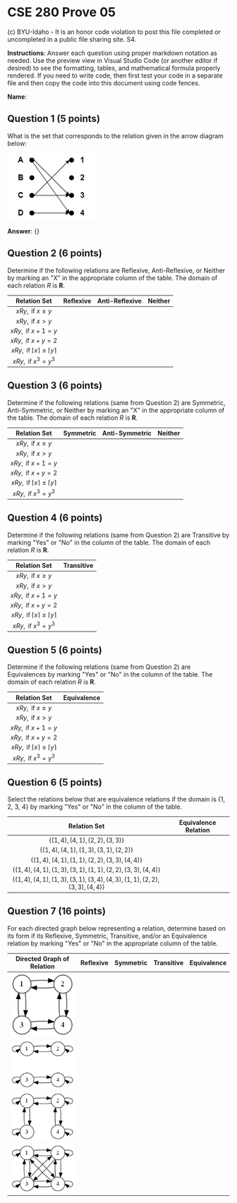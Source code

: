 # CSE 280 Prove 05

(c) BYU-Idaho - It is an honor code violation to post this
file completed or uncompleted in a public file sharing site. S4.

**Instructions**: Answer each question using proper markdown notation as needed.  Use the preview view in Visual Studio Code (or another editor if desired) to see the formatting, tables, and mathematical formula properly rendered.  If you need to write code, then first test your code in a separate file and then copy the code into this document using code fences. 

**Name**:

## Question 1 (5 points)

What is the set that corresponds to the relation given in the arrow diagram below:

![](prove05_diagram1.drawio.png)

**Answer**: $\lbrace  \rbrace$

## Question 2 (6 points)

Determine if the following relations are Reflexive, Anti-Reflexive, or Neither by marking an "X" in the appropriate column of the table.  The domain of each relation $R$ is $\mathbf{R}$.

|Relation Set|Reflexive|Anti-Reflexive|Neither|
|:-:|:-:|:-:|:-:|
|$xRy, \text{ if }x \ge y$||||
|$xRy, \text{ if }x \gt y$||||
|$xRy, \text{ if }x + 1 = y$||||
|$xRy, \text{ if }x + y = 2$||||
|$xRy, \text{ if }\lceil x \rceil \le \lceil y \rceil$||||
|$xRy, \text{ if }x^3 = y^3$||||

## Question 3 (6 points)

Determine if the following relations (same from Question 2) are Symmetric, Anti-Symmetric, or Neither by marking an "X" in the appropriate column of the table.  The domain of each relation $R$ is $\mathbf{R}$. 

|Relation Set|Symmetric|Anti-Symmetric|Neither|
|:-:|:-:|:-:|:-:|
|$xRy, \text{ if }x \ge y$||||
|$xRy, \text{ if }x \gt y$||||
|$xRy, \text{ if }x + 1 = y$||||
|$xRy, \text{ if }x + y = 2$||||
|$xRy, \text{ if }\lceil x \rceil \le \lceil y \rceil$||||
|$xRy, \text{ if }x^3 = y^3$||||

## Question 4 (6 points)

Determine if the following relations (same from Question 2) are Transitive by marking "Yes" or "No" in the column of the table.  The domain of each relation $R$ is $\mathbf{R}$.

|Relation Set|Transitive|
|:-:|:-:|
|$xRy, \text{ if }x \ge y$||
|$xRy, \text{ if }x \gt y$||
|$xRy, \text{ if }x + 1 = y$||
|$xRy, \text{ if }x + y = 2$||
|$xRy, \text{ if }\lceil x \rceil \le \lceil y \rceil$||
|$xRy, \text{ if }x^3 = y^3$||

## Question 5 (6 points)

Determine if the following relations (same from Question 2) are Equivalences by marking "Yes" or "No" in the column of the table.  The domain of each relation $R$ is $\mathbf{R}$.

|Relation Set|Equivalence|
|:-:|:-:|
|$xRy, \text{ if }x \ge y$||
|$xRy, \text{ if }x \gt y$||
|$xRy, \text{ if }x + 1 = y$||
|$xRy, \text{ if }x + y = 2$||
|$xRy, \text{ if }\lceil x \rceil \le \lceil y \rceil$||
|$xRy, \text{ if }x^3 = y^3$||

## Question 6 (5 points)

Select the relations below that are equivalence relations if the domain is {1, 2, 3, 4} by marking "Yes" or "No" in the column of the table.

|Relation Set|Equivalence Relation|
|:-:|:-:|
|$\lbrace (1,4), (4,1), (2,2), (3,3) \rbrace$||
|$\lbrace (1,4), (4,1), (1,3), (3,1), (2,2) \rbrace$||
|$\lbrace (1,4), (4,1), (1,1), (2,2), (3,3), (4,4) \rbrace$||
|$\lbrace (1,4), (4,1), (1,3), (3,1), (1,1), (2,2), (3,3), (4,4) \rbrace$||
|$\lbrace (1,4), (4,1), (1,3), (3,1), (3,4), (4,3), (1,1), (2,2), (3,3), (4,4) \rbrace$||

## Question 7 (16 points)

For each directed graph below representing a relation, determine based on its form if its Reflexive, Symmetric, Transitive, and/or an Equivalence relation by marking "Yes" or "No" in the appropriate column of the table.

|Directed Graph of Relation|Reflexive|Symmetric|Transitive|Equivalence|
|:-:|:-:|:-:|:-:|:-:|
|![](prove05_diagram2.gv.png)|||||
|![](prove05_diagram3.gv.png)|||||
|![](prove05_diagram4.gv.png)|||||
|![](prove05_diagram5.gv.png)|||||
